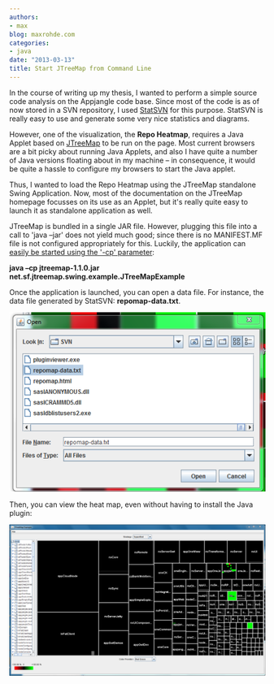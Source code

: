 ```yaml
---
authors:
- max
blog: maxrohde.com
categories:
- java
date: "2013-03-13"
title: Start JTreeMap from Command Line
---
```


In the course of writing up my thesis, I wanted to perform a simple source code analysis on the Appjangle code base. Since most of the code is as of now stored in a SVN repository, I used [StatSVN](http://www.statsvn.org/) for this purpose. StatSVN is really easy to use and generate some very nice statistics and diagrams.

However, one of the visualization, the **Repo Heatmap**, requires a Java Applet based on [JTreeMap](http://jtreemap.sourceforge.net/) to be run on the page. Most current browsers are a bit picky about running Java Applets, and also I have quite a number of Java versions floating about in my machine – in consequence, it would be quite a hassle to configure my browsers to start the Java applet.

Thus, I wanted to load the Repo Heatmap using the JTreeMap standalone Swing Application. Now, most of the documentation on the JTreeMap homepage focusses on its use as an Applet, but it's really quite easy to launch it as standalone application as well.

JTreeMap is bundled in a single JAR file. However, plugging this file into a call to 'java –jar' does not yield much good; since there is no MANIFEST.MF file is not configured appropriately for this. Luckily, the application can [easily be started using the '-cp' parameter](http://samindaw.wordpress.com/2008/11/04/specifying-the-main-class-to-run-in-a-jar-file-from-command-line/):

**java –cp jtreemap-1.1.0.jar net.sf.jtreemap.swing.example.JTreeMapExample**

Once the application is launched, you can open a data file. For instance, the data file generated by StatSVN: **repomap-data.txt**.

![](images/031313_2127_startjtreem1.png)

Then, you can view the heat map, even without having to install the Java plugin:

![](images/031313_2127_startjtreem2.png)